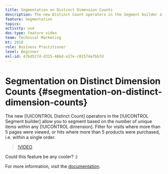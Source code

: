 ```yaml
---
title: Segmentation on Distinct Dimension Counts
description: The new Distinct Count operators in the Segment builder allow you to segment based on the number of unique items within any dimension. Filter for visits where more than 5 pages were viewed, or hits where more than 5 products were purchased, i.e. within a single order.
feature: Segmentation
topics: 
activity: use
doc-type: feature video
team: Technical Marketing
kt: 2918
role: Business Practitioner
level: Beginner
exl-id: 47bd517d-d315-46bd-a17e-c01574a7bb7d
---
```

# Segmentation on Distinct Dimension Counts {#segmentation-on-distinct-dimension-counts}

The new [!UICONTROL Distinct Count] operators in the [!UICONTROL Segment builder] allow you to segment based on the number of unique items within any [!UICONTROL dimension]. Filter for visits where more than 5 pages were viewed, or hits where more than 5 products were purchased, i.e. within a single order.

>[!VIDEO](https://video.tv.adobe.com/v/27257/?quality=9)

Could this feature be any cooler? :)

For more information, visit the [documentation](https://marketing.adobe.com/resources/help/en_US/analytics/segment/seg_operators.html).
